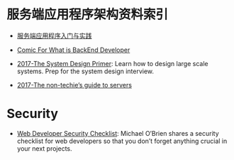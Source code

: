 # 服务端应用程序架构资料索引

- [服务端应用程序入门与实践](https://github.com/wxyyxc1992/ServerSideApplication-Introduction-And-Practices)

- [Comic For What is BackEnd Developer](https://consolia-comic.com/comics/back-end)
- [2017-The System Design Primer](https://github.com/donnemartin/system-design-primer): Learn how to design large scale systems. Prep for the system design interview.
- [2017-The non-techie’s guide to servers](https://parg.co/bDN)

# Security
- [Web Developer Security Checklist](https://simplesecurity.sensedeep.com/web-developer-security-checklist-f2e4f43c9c56): Michael O’Brien shares a security checklist for web developers so that you don’t forget anything crucial in your next projects.
